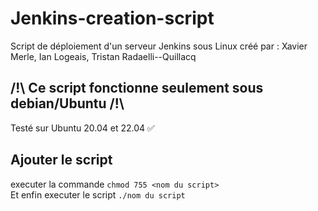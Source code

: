 # Jenkins-creation-script
Script de déploiement d'un serveur Jenkins sous Linux
créé par : Xavier Merle, Ian Logeais, Tristan Radaelli--Quillacq

## /!\ Ce script fonctionne seulement sous debian/Ubuntu /!\
Testé sur Ubuntu 20.04 et 22.04 ✅


## Ajouter le script
executer la commande ```chmod 755 <nom du script>```  
Et enfin executer le script ```./nom du script```
